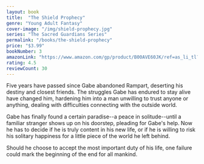 ```yaml
---
layout: book
title:  "The Shield Prophecy"
genre: "Young Adult Fantasy"
cover-image: "/img/shield-prophecy.jpg"
series: "The Sacred Guardians Series"
permalink: "/books/the-shield-prophecy"
price: "$3.99"
bookNumber: 3
amazonLink: "https://www.amazon.com/gp/product/B00AVE60JK/ref=as_li_tl?ie=UTF8&tag=owensmc-20&camp=1789&creative=9325&linkCode=as2&creativeASIN=B00AVE60JK&linkId=6f90ab4966dae7623a14d5eb765679af"
rating: 4.5
reviewCount: 30
---
```

Five years have passed since Gabe abandoned Rampart, deserting his destiny and closest friends. The struggles Gabe has endured to stay alive have changed him, hardening him into a man unwilling to trust anyone or anything, dealing with difficulties connecting with the outside world.

Gabe has finally found a certain paradise--a peace in solitude--until a familiar stranger shows up on his doorstep, pleading for Gabe's help. Now he has to decide if he is truly content in his new life, or if he is willing to risk his solitary happiness for a little piece of the world he left behind.

Should he choose to accept the most important duty of his life, one failure could mark the beginning of the end for all mankind.
